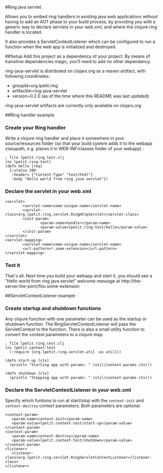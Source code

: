 #Ring java servlet

Allows you to embed ring handlers in existing java web applications without having to add an AOT phase to your build process, by providing you with a generic way to declare servlets in your web.xml, and where the clojure ring handler is located.

It also provides a ServletContextListener which can be configured to run a function when the web app is initialized and destroyed.

##Setup
Add this project as a dependency of your project. By means of transitive dependencies magic, you'll need to add no other dependency.

ring-java-servlet is distributed on clojars.org as a maven artifact, with following coordinates:

* groupId=org.lpetit.ring
* artifactId=ring-java-servlet
* version=0.2.0 (as of the time where this README was last updated)

ring-java-servlet artifacts are currently only available on clojars.org

##Ring handler example

### Create your Ring handler
Write a clojure ring handler and place it somewhere in your source/resources folder (so that your build system adds it to the webapp classpath, e.g. places it in WEB-INF/classes folder of your webapp) :

    ; file lpetit.ring_test.clj
    (ns lpetit.ring-test)
    (defn hello [req]
      {:status 200
       :headers {"Content-Type" "text/html"}
       :body "Hello world from ring java servlet"})


### Declare the servlet in your web.xml
    <servlet>
            <servlet-name>some-unique-name</servlet-name>
            <servlet-class>org.lpetit.ring.servlet.RingHttpServlet</servlet-class>
            <init-param>
                    <param-name>handler</param-name>
                    <param-value>lpetit.ring-test/hello</param-value>
            </init-param>
    </servlet>
    <servlet-mapping>
            <servlet-name>some-unique-name</servlet-name>
            <url-pattern>*.some-extension</url-pattern>
    </servlet-mapping>

### Test it
That's all. Next time you build your webapp and start it, you should see a "Hello world from ring java servlet" welcome message at http://the-server:the-port/<your-webapp-context>/foo.some-extension

##ServletContextListener example

### Create startup and shutdown functions
Any clojure function with one parameter can be used as the startup or shutdown function. The RingServletContextListener will pass the ServletContext to the function. There is also a small utility function to convert the context parameters to a clojure map.

    ; file lpetit.ring_test.clj
    (ns lpetit.context-test
      (:require [org.lpetit.ring.servlet.util :as util]))

    (defn start-up [ctx]
      (println "Starting app with params: " (util/context-params ctx)))

    (defn shutdown [ctx]
      (println "Stopping app with params: " (util/context-params ctx)))


### Declare the ServletContextListener in your web.xml

Specify which funtions to run at start/stop with the `context-init` and `context-destroy` context parameters. Both parameters are optional.

    <context-param>
       <param-name>context-init</param-name>
       <param-value>lpetit.context-test/start-up</param-value>
    </context-param>
    <context-param>
       <param-name>context-destroy</param-name>
       <param-value>lpetit.context-test/shutdown</param-value>
    </context-param>
    <listener>
       <listener-class>org.lpetit.ring.servlet.RingServletContextListener</listener-class>
    </listener>
